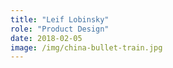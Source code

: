 ```yaml
---
title: "Leif Lobinsky"
role: "Product Design"
date: 2018-02-05
image: /img/china-bullet-train.jpg
---
```

